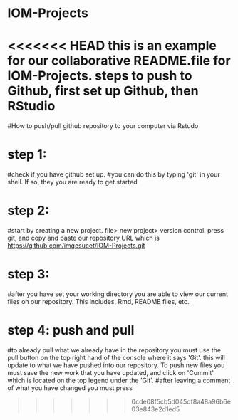 # IOM-Projects

<<<<<<< HEAD
this is an example for our collaborative README.file for IOM-Projects. 
steps to push to Github, first set up Github, then RStudio
=======

#How to push/pull github repository to your computer via Rstudo
# step 1:
#check if you have github set up.
  #you can do this by typing 'git' in your shell. If so, they you are ready to get started
# step 2: 
#start by creating a new project. file> new project> version control. press git, and copy and paste our repository URL which is https://github.com/imgesucet/IOM-Projects.git
# step 3:
#after you have set your working directory you are able to view our current files on our repository. This includes, Rmd, README files, etc.

# step 4: push and pull
#to already pull what we already have in the repository you must use the pull button on the top right hand of the console where it says 'Git'. this will update to what we have pushed into our repository. To push new files you must save the new work that you have updated, and click on 'Commit' which is located on the top legend under the 'Git'. 
#after leaving a comment of what you have changed you must press
>>>>>>> 0cde08f5cb5d045df8a48a96b6e03e843e2d1ed5
